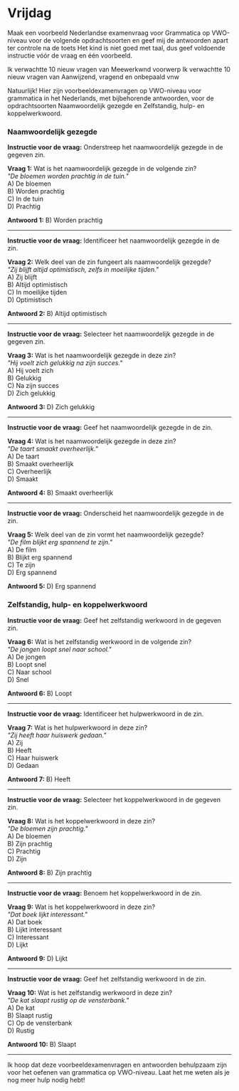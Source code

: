 # Vrijdag
Maak een voorbeeld Nederlandse examenvraag voor Grammatica op VWO-niveau voor de volgende opdrachtsoorten en geef mij de antwoorden apart ter controle na de toets Het kind is niet goed met taal, dus geef voldoende instructie vóór de vraag en één voorbeeld.

Ik verwachtte 10 nieuw vragen van Meewerkwnd voorwerp
Ik verwachtte 10 nieuw vragen van Aanwijzend, vragend en onbepaald vnw

Natuurlijk! Hier zijn voorbeeldexamenvragen op VWO-niveau voor grammatica in het Nederlands, met bijbehorende antwoorden, voor de opdrachtsoorten Naamwoordelijk gezegde en Zelfstandig, hulp- en koppelwerkwoord.

### Naamwoordelijk gezegde

**Instructie voor de vraag:** Onderstreep het naamwoordelijk gezegde in de gegeven zin.

**Vraag 1:** Wat is het naamwoordelijk gezegde in de volgende zin?  
*"De bloemen worden prachtig in de tuin."*  
A) De bloemen  
B) Worden prachtig  
C) In de tuin  
D) Prachtig  

**Antwoord 1:** B) Worden prachtig

---

**Instructie voor de vraag:** Identificeer het naamwoordelijk gezegde in de zin.

**Vraag 2:** Welk deel van de zin fungeert als naamwoordelijk gezegde?  
*"Zij blijft altijd optimistisch, zelfs in moeilijke tijden."*  
A) Zij blijft  
B) Altijd optimistisch  
C) In moeilijke tijden  
D) Optimistisch  

**Antwoord 2:** B) Altijd optimistisch

---

**Instructie voor de vraag:** Selecteer het naamwoordelijk gezegde in de gegeven zin.

**Vraag 3:** Wat is het naamwoordelijk gezegde in deze zin?  
*"Hij voelt zich gelukkig na zijn succes."*  
A) Hij voelt zich  
B) Gelukkig  
C) Na zijn succes  
D) Zich gelukkig  

**Antwoord 3:** D) Zich gelukkig

---

**Instructie voor de vraag:** Geef het naamwoordelijk gezegde in de zin.

**Vraag 4:** Wat is het naamwoordelijk gezegde in deze zin?  
*"De taart smaakt overheerlijk."*  
A) De taart  
B) Smaakt overheerlijk  
C) Overheerlijk  
D) Smaakt  

**Antwoord 4:** B) Smaakt overheerlijk

---

**Instructie voor de vraag:** Onderscheid het naamwoordelijk gezegde in de zin.

**Vraag 5:** Welk deel van de zin vormt het naamwoordelijk gezegde?  
*"De film blijkt erg spannend te zijn."*  
A) De film  
B) Blijkt erg spannend  
C) Te zijn  
D) Erg spannend  

**Antwoord 5:** D) Erg spannend

### Zelfstandig, hulp- en koppelwerkwoord

**Instructie voor de vraag:** Geef het zelfstandig werkwoord in de gegeven zin.

**Vraag 6:** Wat is het zelfstandig werkwoord in de volgende zin?  
*"De jongen loopt snel naar school."*  
A) De jongen  
B) Loopt snel  
C) Naar school  
D) Snel  

**Antwoord 6:** B) Loopt

---

**Instructie voor de vraag:** Identificeer het hulpwerkwoord in de zin.

**Vraag 7:** Wat is het hulpwerkwoord in deze zin?  
*"Zij heeft haar huiswerk gedaan."*  
A) Zij  
B) Heeft  
C) Haar huiswerk  
D) Gedaan  

**Antwoord 7:** B) Heeft

---

**Instructie voor de vraag:** Selecteer het koppelwerkwoord in de gegeven zin.

**Vraag 8:** Wat is het koppelwerkwoord in deze zin?  
*"De bloemen zijn prachtig."*  
A) De bloemen  
B) Zijn prachtig  
C) Prachtig  
D) Zijn  

**Antwoord 8:** B) Zijn prachtig

---

**Instructie voor de vraag:** Benoem het koppelwerkwoord in de zin.

**Vraag 9:** Wat is het koppelwerkwoord in deze zin?  
*"Dat boek lijkt interessant."*  
A) Dat boek  
B) Lijkt interessant  
C) Interessant  
D) Lijkt  

**Antwoord 9:** D) Lijkt

---

**Instructie voor de vraag:** Geef het zelfstandig werkwoord in de zin.

**Vraag 10:** Wat is het zelfstandig werkwoord in deze zin?  
*"De kat slaapt rustig op de vensterbank."*  
A) De kat  
B) Slaapt rustig  
C) Op de vensterbank  
D) Rustig  

**Antwoord 10:** B) Slaapt

---

Ik hoop dat deze voorbeeldexamenvragen en antwoorden behulpzaam zijn voor het oefenen van grammatica op VWO-niveau. Laat het me weten als je nog meer hulp nodig hebt!
